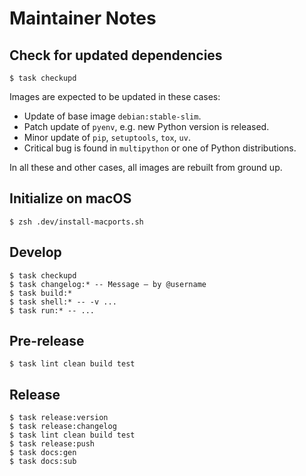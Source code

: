 # Maintainer Notes

## Check for updated dependencies

```shell
$ task checkupd
```

Images are expected to be updated in these cases:

* Update of base image `debian:stable-slim`.
* Patch update of `pyenv`, e.g. new Python version is released.
* Minor update of `pip`, `setuptools`, `tox`, `uv`.
* Critical bug is found in `multipython` or one of Python distributions.

In all these and other cases, all images are rebuilt from ground up.

## Initialize on macOS

```shell
$ zsh .dev/install-macports.sh
```

## Develop

```shell
$ task checkupd
$ task changelog:* -- Message — by @username
$ task build:*
$ task shell:* -- -v ...
$ task run:* -- ...
```

## Pre-release

```shell
$ task lint clean build test
```

## Release

```shell
$ task release:version
$ task release:changelog
$ task lint clean build test
$ task release:push
$ task docs:gen
$ task docs:sub
```
